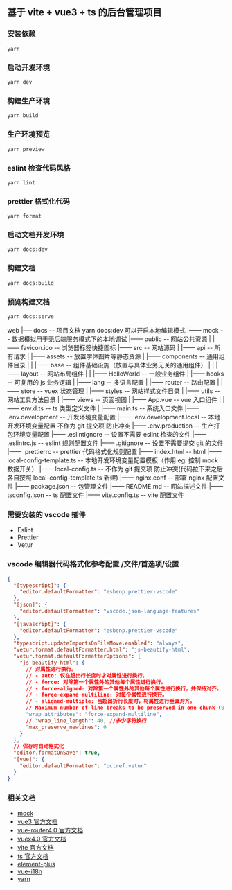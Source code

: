 ## 基于 vite + vue3 + ts 的后台管理项目

### 安装依赖

```
yarn
```

### 启动开发环境

```
yarn dev
```

### 构建生产环境

```
yarn build
```

### 生产环境预览

```
yarn preview
```

### eslint 检查代码风格

```
yarn lint
```

### prettier 格式化代码

```
yarn format
```

### 启动文档开发环境

```
yarn docs:dev
```

### 构建文档

```
yarn docs:build
```

### 预览构建文档

```
yarn docs:serve
```

web
|── docs -- 项目文档 yarn docs:dev 可以开启本地编辑模式
|—— mock -- 数据模拟用于无后端服务模式下的本地调试
|—— public -- 网站公共资源
| |—— favicon.ico -- 浏览器标签快捷图标
|—— src -- 网站源码
| |—— api -- 所有请求
| |—— assets -- 放置字体图片等静态资源
| |—— components -- 通用组件目录
| | |—— base -- 组件基础设施（放置与具体业务无关的通用组件）
| | |—— layout -- 网站布局组件
| | |—— HelloWorld -- 一般业务组件
| |—— hooks -- 可复用的 js 业务逻辑
| |—— lang -- 多语言配置
| |—— router -- 路由配置
| |—— store -- vuex 状态管理
| |—— styles -- 网站样式文件目录
| |—— utils -- 网站工具方法目录
| |—— views -- 页面视图
| |—— App.vue -- vue 入口组件
| |—— env.d.ts -- ts 类型定义文件
| |—— main.ts -- 系统入口文件
|—— .env.development -- 开发环境变量配置
|—— .env.development.local -- 本地开发环境变量配置 不作为 git 提交项 防止冲突
|—— .env.production -- 生产打包环境变量配置
|—— .eslintignore -- 设置不需要 eslint 检查的文件
|—— .eslintrc.js -- eslint 规则配置文件
|—— .gitignore -- 设置不需要提交 git 的文件
|—— .prettierrc -- prettier 代码格式化规则配置
|—— index.html -- html
|—— local-config-template.ts -- 本地开发环境变量配置模板（作用 eg: 控制 mock 数据开关）
|—— local-config.ts -- 不作为 git 提交项 防止冲突(代码拉下来之后各自按照 local-config-template.ts 新建)
|—— nginx.conf -- 部署 nginx 配置文件
|—— package.json -- 包管理文件
|—— README.md -- 网站描述文件
|—— tsconfig.json -- ts 配置文件
|—— vite.config.ts -- vite 配置文件

### 需要安装的 vscode 插件

- Eslint
- Prettier
- Vetur

### vscode 编辑器代码格式化参考配置 /文件/首选项/设置

```json
{
  "[typescript]": {
    "editor.defaultFormatter": "esbenp.prettier-vscode"
  },
  "[json]": {
    "editor.defaultFormatter": "vscode.json-language-features"
  },
  "[javascript]": {
    "editor.defaultFormatter": "esbenp.prettier-vscode"
  },
  "typescript.updateImportsOnFileMove.enabled": "always",
  "vetur.format.defaultFormatter.html": "js-beautify-html",
  "vetur.format.defaultFormatterOptions": {
    "js-beautify-html": {
      // 对属性进行换行。
      // - auto: 仅在超出行长度时才对属性进行换行。
      // - force: 对除第一个属性外的其他每个属性进行换行。
      // - force-aligned: 对除第一个属性外的其他每个属性进行换行，并保持对齐。
      // - force-expand-multiline: 对每个属性进行换行。
      // - aligned-multiple: 当超出折行长度时，将属性进行垂直对齐。
      // Maximum number of line breaks to be preserved in one chunk (0 disables)
      "wrap_attributes": "force-expand-multiline",
      // "wrap_line_length": 40, //多少字符换行
      "max_preserve_newlines": 0
    }
  },
  // 保存时自动格式化
  "editor.formatOnSave": true,
  "[vue]": {
    "editor.defaultFormatter": "octref.vetur"
  }
}
```

### 相关文档

- [mock](https://github.com/anncwb/vite-plugin-mock)
- [vue3 官方文档](https://v3.cn.vuejs.org/)
- [vue-router4.0 官方文档](https://next.router.vuejs.org/)
- [vuex4.0 官方文档](https://next.vuex.vuejs.org/)
- [vite 官方文档](https://cn.vitejs.dev/)
- [ts 官方文档](https://www.tslang.cn/docs/home.html)
- [element-plus](https://element-plus.gitee.io/#/zh-CN)
- [vue-i18n](https://vue-i18n.intlify.dev/)
- [yarn](https://yarn.bootcss.com/)
